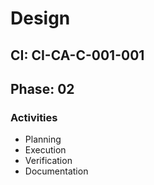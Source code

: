 # Design

## CI: CI-CA-C-001-001
## Phase: 02

### Activities
- Planning
- Execution
- Verification
- Documentation
